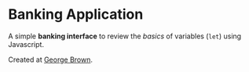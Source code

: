 # Banking Application

A simple **banking interface** to review the _basics_ of variables (`let`)
using Javascript.

Created at [George Brown](http://georgebrown.ca).
